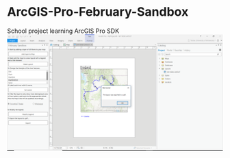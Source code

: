 # ArcGIS-Pro-February-Sandbox
School project learning ArcGIS Pro SDK
![alt text](https://github.com/TFimpel/ArcGIS-Pro-February-Sandbox/blob/master/FebruarySandbox/FebruarySandboxImage.png)
